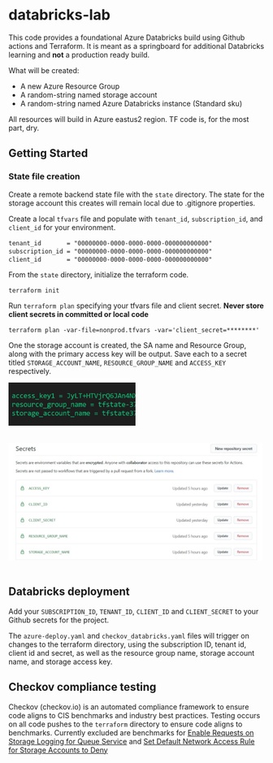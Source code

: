 # databricks-lab
This code provides a foundational Azure Databricks build using Github actions and Terraform. It is meant as a springboard for additional Databricks learning and **not** a production ready build.

What will be created:
- A new Azure Resource Group
- A random-string named storage account
- A random-string named Azure Databricks instance (Standard sku)

All resources will build in Azure eastus2 region. TF code is, for the most part, dry. 

## Getting Started
### State file creation
Create a remote backend state file with the `state` directory. The state for the storage account this creates will remain local due to .gitignore properties.

Create a local `tfvars` file and populate with `tenant_id`, `subscription_id`, and `client_id` for your environment.

```
tenant_id       = "00000000-0000-0000-0000-000000000000"
subscription_id = "00000000-0000-0000-0000-000000000000"
client_id       = "00000000-0000-0000-0000-000000000000"
```

From the `state` directory, initialize the terraform code.

```
terraform init
```

Run `terraform plan` specifying your tfvars file and client secret. **Never store client secrets in committed or local code**

```
terraform plan -var-file=nonprod.tfvars -var='client_secret=********'
```

One the storage account is created, the SA name and Resource Group, along with the primary access key will be output. Save each to a secret titled `STORAGE_ACCOUNT_NAME`, `RESOURCE_GROUP_NAME` and `ACCESS_KEY` respectively.

<img src="https://raw.githubusercontent.com/jmspradlin/databricks-lab/master/docs/secrets1.jpg" width="250"><br/><br/>

<img src="https://raw.githubusercontent.com/jmspradlin/databricks-lab/master/docs/secrets2.jpg" width="500"><br/><br/>

## Databricks deployment
Add your `SUBSCRIPTION_ID`, `TENANT_ID`, `CLIENT_ID` and `CLIENT_SECRET` to your Github secrets for the project.

The `azure-deploy.yaml` and `checkov_databricks.yaml` files will trigger on changes to the terraform directory, using the subscription ID, tenant id, client id and secret, as well as the resource group name, storage account name, and storage access key.

## Checkov compliance testing
Checkov (checkov.io) is an automated compliance framework to ensure code aligns to CIS benchmarks and industry best practices. Testing occurs on all code pushes to the `terraform` directory to ensure code aligns to benchmarks. Currently excluded are benchmarks for [Enable Requests on Storage Logging for Queue Service](https://docs.bridgecrew.io/docs/enable-requests-on-storage-logging-for-queue-service) and [Set Default Network Access Rule for Storage Accounts to Deny](https://docs.bridgecrew.io/docs/set-default-network-access-rule-for-storage-accounts-to-deny)